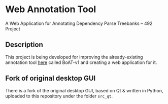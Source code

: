 # Web Annotation Tool

A Web Application for Annotating Dependency Parse Treebanks – 492 Project

## Description

This project is being developed for improving the already-existing annotation tool [here](https://github.com/boun-tabi/BoAT) called BoAT-v1 and creating a web application for it.

## Fork of original desktop GUI

There is a fork of the original desktop GUI, based on Qt & written in Python, uploaded to this repository under the folder `src_qt`.
